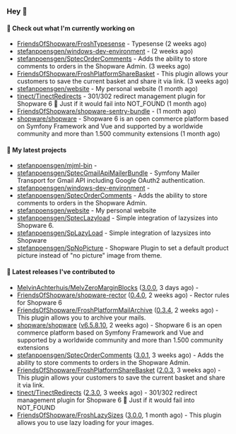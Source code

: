### Hey 👋

#### 👷 Check out what I'm currently working on

- [FriendsOfShopware/FroshTypesense](https://github.com/FriendsOfShopware/FroshTypesense) - Typesense (2 weeks ago)
- [stefanpoensgen/windows-dev-environment](https://github.com/stefanpoensgen/windows-dev-environment) -  (2 weeks ago)
- [stefanpoensgen/SptecOrderComments](https://github.com/stefanpoensgen/SptecOrderComments) - Adds the ability to store comments to orders in the Shopware Admin. (3 weeks ago)
- [FriendsOfShopware/FroshPlatformShareBasket](https://github.com/FriendsOfShopware/FroshPlatformShareBasket) - This plugin allows your customers to save the current basket and share it via link. (3 weeks ago)
- [stefanpoensgen/website](https://github.com/stefanpoensgen/website) - My personal website (1 month ago)
- [tinect/TinectRedirects](https://github.com/tinect/TinectRedirects) - 301/302 redirect management plugin for Shopware 6 💙 Just if it would fail into NOT_FOUND (1 month ago)
- [FriendsOfShopware/shopware-sentry-bundle](https://github.com/FriendsOfShopware/shopware-sentry-bundle) -  (1 month ago)
- [shopware/shopware](https://github.com/shopware/shopware) - Shopware 6 is an open commerce platform based on Symfony Framework and Vue and supported by a worldwide community and more than 1.500 community extensions (1 month ago)

#### 🌱 My latest projects

- [stefanpoensgen/mjml-bin](https://github.com/stefanpoensgen/mjml-bin) - 
- [stefanpoensgen/SptecGmailApiMailerBundle](https://github.com/stefanpoensgen/SptecGmailApiMailerBundle) - Symfony Mailer Transport for Gmail API including Google OAuth2 authentication.
- [stefanpoensgen/windows-dev-environment](https://github.com/stefanpoensgen/windows-dev-environment) - 
- [stefanpoensgen/SptecOrderComments](https://github.com/stefanpoensgen/SptecOrderComments) - Adds the ability to store comments to orders in the Shopware Admin.
- [stefanpoensgen/website](https://github.com/stefanpoensgen/website) - My personal website
- [stefanpoensgen/SptecLazyload](https://github.com/stefanpoensgen/SptecLazyload) - Simple integration of lazysizes into Shopware 6.
- [stefanpoensgen/SpLazyLoad](https://github.com/stefanpoensgen/SpLazyLoad) - Simple integration of lazysizes into Shopware
- [stefanpoensgen/SpNoPicture](https://github.com/stefanpoensgen/SpNoPicture) - Shopware Plugin to set a default product picture instead of &#34;no picture&#34; image from theme.

#### 🔭 Latest releases I've contributed to

- [MelvinAchterhuis/MelvZeroMarginBlocks](https://github.com/MelvinAchterhuis/MelvZeroMarginBlocks) ([3.0.0](https://github.com/MelvinAchterhuis/MelvZeroMarginBlocks/releases/tag/3.0.0), 3 days ago) - 
- [FriendsOfShopware/shopware-rector](https://github.com/FriendsOfShopware/shopware-rector) ([0.4.0](https://github.com/FriendsOfShopware/shopware-rector/releases/tag/0.4.0), 2 weeks ago) - Rector rules for Shopware 6
- [FriendsOfShopware/FroshPlatformMailArchive](https://github.com/FriendsOfShopware/FroshPlatformMailArchive) ([0.3.4](https://github.com/FriendsOfShopware/FroshPlatformMailArchive/releases/tag/0.3.4), 2 weeks ago) - This plugin allows you to archive your mails.
- [shopware/shopware](https://github.com/shopware/shopware) ([v6.5.8.10](https://github.com/shopware/shopware/releases/tag/v6.5.8.10), 2 weeks ago) - Shopware 6 is an open commerce platform based on Symfony Framework and Vue and supported by a worldwide community and more than 1.500 community extensions
- [stefanpoensgen/SptecOrderComments](https://github.com/stefanpoensgen/SptecOrderComments) ([3.0.1](https://github.com/stefanpoensgen/SptecOrderComments/releases/tag/3.0.1), 3 weeks ago) - Adds the ability to store comments to orders in the Shopware Admin.
- [FriendsOfShopware/FroshPlatformShareBasket](https://github.com/FriendsOfShopware/FroshPlatformShareBasket) ([2.0.3](https://github.com/FriendsOfShopware/FroshPlatformShareBasket/releases/tag/2.0.3), 3 weeks ago) - This plugin allows your customers to save the current basket and share it via link.
- [tinect/TinectRedirects](https://github.com/tinect/TinectRedirects) ([2.3.0](https://github.com/tinect/TinectRedirects/releases/tag/2.3.0), 3 weeks ago) - 301/302 redirect management plugin for Shopware 6 💙 Just if it would fail into NOT_FOUND
- [FriendsOfShopware/FroshLazySizes](https://github.com/FriendsOfShopware/FroshLazySizes) ([3.0.0](https://github.com/FriendsOfShopware/FroshLazySizes/releases/tag/3.0.0), 1 month ago) - This plugin allows you to use lazy loading for your images.
